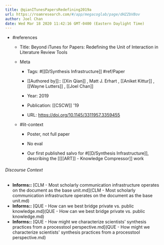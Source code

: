 ```yaml
---
title: @qianITunesPapersRedefining2019a
url: https://roamresearch.com/#/app/megacoglab/page/dHZZbVBov
author: Joel Chan
date: Wed Mar 18 2020 11:42:16 GMT-0400 (Eastern Daylight Time)
---
```


- #references

    - Title: Beyond iTunes for Papers: Redefining the Unit of Interaction in Literature Review Tools

    - Meta

        - Tags: #[[D/Synthesis Infrastructure]] #ref/Paper

        - [[Authored by]]::  [[Xin Qian]] ,  Matt J. Erhart ,  [[Aniket Kittur]] ,  [[Wayne Lutters]] ,  [[Joel Chan]]

        - Year: 2019

        - Publication: [[CSCW]] '19

        - URL: https://doi.org/10.1145/3311957.3359455

    - #lit-context

        - Poster, not full paper

        - No eval

        - Our first published salvo for #[[D/Synthesis Infrastructure]], describing the [[[[ART]] - Knowledge Compressor]] work

###### Discourse Context

- **Informs::** [CLM - Most scholarly communication infrastructure operates on the document as the base unit.md](CLM - Most scholarly communication infrastructure operates on the document as the base unit.md)
- **Informs::** [QUE - How can we best bridge private vs. public knowledge.md](QUE - How can we best bridge private vs. public knowledge.md)
- **Informs::** [QUE - How might we characterize scientists' synthesis practices from a processtool perspective.md](QUE - How might we characterize scientists' synthesis practices from a processtool perspective.md)

